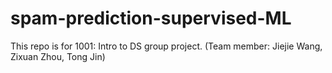 # spam-prediction-supervised-ML
This repo is for 1001: Intro to DS group project. (Team member: Jiejie Wang, Zixuan Zhou, Tong Jin)
